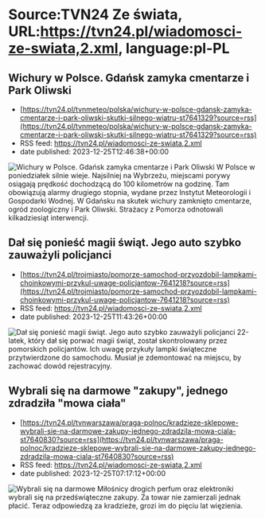 # Source:TVN24 Ze świata, URL:https://tvn24.pl/wiadomosci-ze-swiata,2.xml, language:pl-PL

## Wichury w Polsce. Gdańsk zamyka cmentarze i Park Oliwski
 - [https://tvn24.pl/tvnmeteo/polska/wichury-w-polsce-gdansk-zamyka-cmentarze-i-park-oliwski-skutki-silnego-wiatru-st7641329?source=rss](https://tvn24.pl/tvnmeteo/polska/wichury-w-polsce-gdansk-zamyka-cmentarze-i-park-oliwski-skutki-silnego-wiatru-st7641329?source=rss)
 - RSS feed: https://tvn24.pl/wiadomosci-ze-swiata,2.xml
 - date published: 2023-12-25T12:46:38+00:00

<img alt="Wichury w Polsce. Gdańsk zamyka cmentarze i Park Oliwski" src="https://tvn24.pl/najnowsze/cdn-zdjecie-dmmc8b-park-oliwski-zdjecie-ilustracyjne-7641331/alternates/LANDSCAPE_1280" />
    W Polsce w poniedziałek silnie wieje. Najsilniej na Wybrzeżu, miejscami porywy osiągają prędkość dochodzącą do 100 kilometrów na godzinę. Tam obowiązują alarmy drugiego stopnia, wydane przez Instytut Meteorologii i Gospodarki Wodnej. W Gdańsku na skutek wichury zamknięto cmentarze, ogród zoologiczny i Park Oliwski. Strażacy z Pomorza odnotowali kilkadziesiąt interwencji.

## Dał się ponieść magii świąt. Jego auto szybko zauważyli policjanci
 - [https://tvn24.pl/trojmiasto/pomorze-samochod-przyozdobil-lampkami-choinkowymi-przykul-uwage-policjantow-7641218?source=rss](https://tvn24.pl/trojmiasto/pomorze-samochod-przyozdobil-lampkami-choinkowymi-przykul-uwage-policjantow-7641218?source=rss)
 - RSS feed: https://tvn24.pl/wiadomosci-ze-swiata,2.xml
 - date published: 2023-12-25T11:43:26+00:00

<img alt="Dał się ponieść magii świąt. Jego auto szybko zauważyli policjanci" src="https://tvn24.pl/trojmiasto/cdn-zdjecie-2cs5tj-samochod-przyozdobil-lampkami-choinkowymi-zlapali-go-policjanci-7641235/alternates/LANDSCAPE_1280" />
    22-latek, który dał się porwać magii świąt, został skontrolowany przez pomorskich policjantów. Ich uwagę przykuły lampki świąteczne przytwierdzone do samochodu. Musiał je zdemontować na miejscu, by zachować dowód rejestracyjny.

## Wybrali się na darmowe "zakupy", jednego zdradziła "mowa ciała"
 - [https://tvn24.pl/tvnwarszawa/praga-polnoc/kradzieze-sklepowe-wybrali-sie-na-darmowe-zakupy-jednego-zdradzila-mowa-ciala-st7640830?source=rss](https://tvn24.pl/tvnwarszawa/praga-polnoc/kradzieze-sklepowe-wybrali-sie-na-darmowe-zakupy-jednego-zdradzila-mowa-ciala-st7640830?source=rss)
 - RSS feed: https://tvn24.pl/wiadomosci-ze-swiata,2.xml
 - date published: 2023-12-25T07:17:12+00:00

<img alt="Wybrali się na darmowe " src="https://tvn24.pl/najnowsze/cdn-zdjecie-clbdac-policja-zatrzymala-pare-podejrzana-o-kradzieze-w-drogerii-zdj-ilustracyjne-7333287/alternates/LANDSCAPE_1280" />
    Miłośnicy drogich perfum oraz elektroniki wybrali się na przedświąteczne zakupy. Za towar nie zamierzali jednak płacić. Teraz odpowiedzą za kradzieże, grozi im do pięciu lat więzienia.

